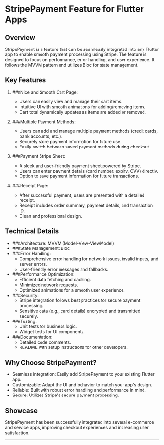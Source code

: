 # StripePayment Feature for Flutter Apps

## Overview
StripePayment is a feature that can be seamlessly integrated into any Flutter app to enable smooth payment processing using Stripe. The feature is designed to focus on performance, error handling, and user experience. It follows the MVVM pattern and utilizes Bloc for state management.

## Key Features

1. ###Nice and Smooth Cart Page:
   - Users can easily view and manage their cart items.
   - Intuitive UI with smooth animations for adding/removing items.
   - Cart total dynamically updates as items are added or removed.

2. ###Multiple Payment Methods:
   - Users can add and manage multiple payment methods (credit cards, bank accounts, etc.).
   - Securely store payment information for future use.
   - Easily switch between saved payment methods during checkout.

3. ###Payment Stripe Sheet:
   - A sleek and user-friendly payment sheet powered by Stripe.
   - Users can enter payment details (card number, expiry, CVV) directly.
   - Option to save payment information for future transactions.

4. ###Receipt Page:
   - After successful payment, users are presented with a detailed receipt.
   - Receipt includes order summary, payment details, and transaction ID.
   - Clean and professional design.

## Technical Details
- ###Architecture:
       MVVM (Model-View-ViewModel)
- ###State Management:
        Bloc
- ###Error Handling:
  - Comprehensive error handling for network issues, invalid inputs, and server errors.
  - User-friendly error messages and fallbacks.
- ###Performance Optimization:
  - Efficient data fetching and caching.
  - Minimized network requests.
  - Optimized animations for a smooth user experience.
- ###Security:
  - Stripe integration follows best practices for secure payment processing.
  - Sensitive data (e.g., card details) encrypted and transmitted securely.
- ###Testing:
  - Unit tests for business logic.
  - Widget tests for UI components.
- ###Documentation:
  - Detailed code comments.
  - README with setup instructions for other developers.

## Why Choose StripePayment?
- Seamless integration: Easily add StripePayment to your existing Flutter app.
- Customizable: Adapt the UI and behavior to match your app's design.
- Reliable: Built with robust error handling and performance in mind.
- Secure: Utilizes Stripe's secure payment processing.

## Showcase
StripePayment has been successfully integrated into several e-commerce and service apps, improving checkout experiences and increasing user satisfaction.


---


